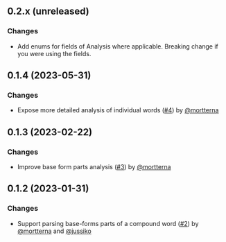 ## 0.2.x (unreleased)

### Changes

- Add enums for fields of Analysis where applicable. Breaking change if you were using the fields.

## 0.1.4 (2023-05-31)

### Changes

- Expose more detailed analysis of individual words ([#4](https://github.com/EvidentSolutions/raudikko/pull/4)) by [@mortterna](https://github.com/mortterna)

## 0.1.3 (2023-02-22)

### Changes

- Improve base form parts analysis ([#3](https://github.com/EvidentSolutions/raudikko/pull/3)) by [@mortterna](https://github.com/mortterna)

## 0.1.2 (2023-01-31)

### Changes

- Support parsing base-forms parts of a compound word ([#2](https://github.com/EvidentSolutions/raudikko/pull/2)) by [@mortterna](https://github.com/mortterna) and [@jussiko](https://github.com/jussiko)
